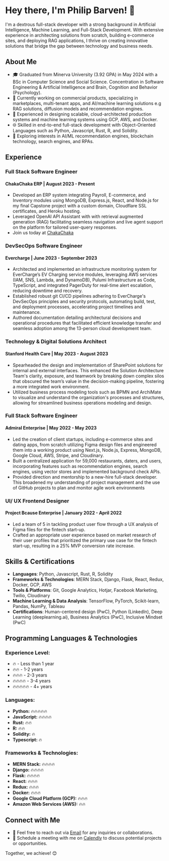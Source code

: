# Hey there, I'm Philip Barven! 👋

I'm a dextrous full-stack developer with a strong background in Artificial Intelligence, Machine Learning, and Full-Stack Development. With extensive experience in architecting solutions from scratch, building e-commerce sites, and deploying RAG applications, I thrive on creating innovative solutions that bridge the gap between technology and business needs.

## About Me

- 🎓 Graduated from Minerva University (3.92 GPA) in May 2024 with a BSc in Computer Science and Social Science. Concentration in Software Engineering & Artificial Intelligence and Brain, Cognition and Behavior (Psychology). 
- 💼 Currently working on commercial products, specializing in marketplaces, multi-tenant apps, and AI/machine learning solutions e.g RAG solutions, diffusion models and recommendation engines.
- 🚀 Experienced in designing scalable, cloud-architected production systems and machine learning systems using GCP, AWS, and Docker.
- 🌐 Skilled in end-to-end full-stack development with Object-Oriented Languages such as Python, Javascript, Rust, R, and Solidity.
- 🌱 Exploring interests in AI/ML recommendation engines, blockchain technology, search engines, and RPAs.

## Experience

### Full Stack Software Engineer
#### ChakaChaka ERP | August 2023 - Present
- Developed an ERP system integrating Payroll, E-commerce, and Inventory modules using MongoDB, Express.js, React, and Node.js for my final Capstone project with a custom domain, Cloudflare SSL certificates, and Heroku hosting.
- Leveraged OpenAI API Assistant with with retrieval augmented generation (RAG) facilitating seamless navigation and live agent support on the platform for tailored user-query responses.
- Join us today at [ChakaChaka](https://chakachaka.co.ke)

### DevSecOps Software Engineer
#### Evercharge | June 2023 - September 2023
- Architected and implemented an infrastructure monitoring system for EverCharge’s EV Charging service modules, leveraging AWS services (IAM, SNS, Lambda, and DynamoDB), Pulumi Infrastructure as Code, TypeScript, and integrated PagerDuty for real-time alert escalation, reducing downtime and recovery.
- Established robust git CI/CD pipelines adhering to EverCharge's DevSecOps principles and security protocols, automating build, test, and deployment processes, accelerating project timelines and maintenance.
- Authored documentation detailing architectural decisions and operational procedures that facilitated efficient knowledge transfer and seamless adoption among the 13-person cloud development team.

### Technology & Digital Solutions Architect
#### Stanford Health Care | May 2023 - August 2023
- Spearheaded the design and implementation of SharePoint solutions for internal and external interfaces. This enhanced the Solution Architecture Team's clarity, exposure, and teamwork by breaking down complex silos that obscured the team’s value in the decision-making pipeline, fostering a more integrated work environment.
- Utilized business process modeling tools such as BPMN and ArchiMate to visualize and understand the organization's processes and structures, allowing for streamlined business operations modeling and design.

### Full Stack Software Engineer
#### Admiral Enterprise | May 2022 - May 2023
- Led the creation of client startups, including e-commerce sites and dating apps, from scratch utilizing Figma design files and engineered them into a working product using Next.js, Node.js, Express, MongoDB, Google Cloud, AWS, Stripe, and Cloudinary.
- Built a centralized application for 59,000 restaurants, daters, and users, incorporating features such as recommendation engines, search engines, using vector stores and implemented background check APIs.
- Provided direction and mentorship to a new-hire full-stack developer. This broadened my understanding of project management and the use of GitHub projects to plan and monitor agile work environments

### UI/ UX Frontend Designer
#### Project Bcause Enterprise | January 2022 - April 2022
- Led a team of 5 in tackling product user flow through a UX analysis of Figma files for the fintech start-up.
- Crafted an appropriate user experience based on market research of their user profiles that prioritized the primary use case for the fintech start-up, resulting in a 25% MVP conversion rate increase.

## Skills & Certifications

- **Languages**: Python, Javascript, Rust, R, Solidity
- **Frameworks & Technologies**: MERN Stack, Django, Flask, React, Redux, Docker, GCP, AWS
- **Tools & Platforms**: Git, Google Analytics, Hotjar, Facebook Marketing, Twilio, Cloudinary
- **Machine Learning & Data Analysis**: TensorFlow, PyTorch, Scikit-learn, Pandas, NumPy, Tableau
- **Certifications**: Human-centered design (PwC), Python (LinkedIn), Deep Learning (deeplearning.ai), Business Analytics (PwC), Inclusive Mindset (PwC)

## Programming Languages & Technologies

### Experience Level:
- 🔥 - Less than 1 year
- 🔥🔥 - 1-2 years
- 🔥🔥🔥 - 2-3 years
- 🔥🔥🔥🔥 - 3-4 years
- 🔥🔥🔥🔥🔥 - 4+ years

### Languages:
- **Python:** 🔥🔥🔥🔥🔥
- **JavaScript:** 🔥🔥🔥🔥
- **Rust:** 🔥🔥
- **R:** 🔥🔥
- **Solidity:** 🔥
- **Typescript:** 🔥

### Frameworks & Technologies:
- **MERN Stack:** 🔥🔥🔥🔥
- **Django:** 🔥🔥🔥🔥
- **Flask:** 🔥🔥🔥🔥
- **React:** 🔥🔥🔥
- **Redux:** 🔥🔥🔥
- **Docker:** 🔥🔥🔥
- **Google Cloud Platform (GCP):** 🔥🔥🔥
- **Amazon Web Services (AWS):** 🔥🔥


## Connect with Me

- 📧 Feel free to reach out via [Email](mailto:philip.barven@uni.minerva.edu) for any inquiries or collaborations.
- 📅 Schedule a meeting with me on [Calendly](https://calendly.com/philip-barven/30min) to discuss potential projects or opportunities.

Together, we achieve! 😊